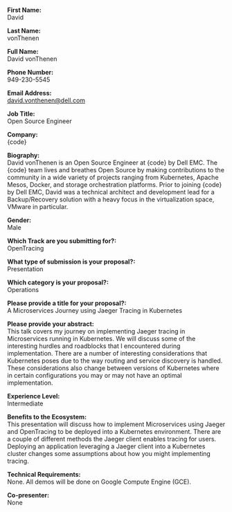 **First Name:**  
David

**Last Name:**  
vonThenen

**Full Name:**  
David vonThenen

**Phone Number:**  
949-230-5545

**Email Address:**  
david.vonthenen@dell.com

**Job Title:**  
Open Source Engineer

**Company:**  
{code}

**Biography:**  
David vonThenen is an Open Source Engineer at {code} by Dell EMC. The {code} team lives and breathes Open Source by making contributions to the community in a wide variety of projects ranging from Kubernetes, Apache Mesos, Docker, and storage orchestration platforms. Prior to joining {code} by Dell EMC, David was a technical architect and development lead for a Backup/Recovery solution with a heavy focus in the virtualization space, VMware in particular.

**Gender:**  
Male

**Which Track are you submitting for?:**  
OpenTracing

**What type of submission is your proposal?:**  
Presentation

**Which category is your proposal?:**  
Operations

**Please provide a title for your proposal?:**  
A Microservices Journey using Jaeger Tracing in Kubernetes

**Please provide your abstract:**  
This talk covers my journey on implementing Jaeger tracing in Microservices running in Kubernetes. We will discuss some of the interesting hurdles and roadblocks that I encountered during implementation. There are a number of interesting considerations that Kubernetes poses due to the way routing and service discovery is handled. These considerations also change between versions of Kubernetes where in certain configurations you may or may not have an optimal implementation.

**Experience Level:**  
Intermediate

**Benefits to the Ecosystem:**  
This presentation will discuss how to implement Microservices using Jaeger and OpenTracing to be deployed into a Kubernetes environment. There are a couple of different methods the Jaeger client enables tracing for users. Deploying an application leveraging a Jaeger client into a Kubernetes cluster changes some assumptions about how you might implementing tracing.

**Technical Requirements:**  
None. All demos will be done on Google Compute Engine (GCE).

**Co-presenter:**  
None
